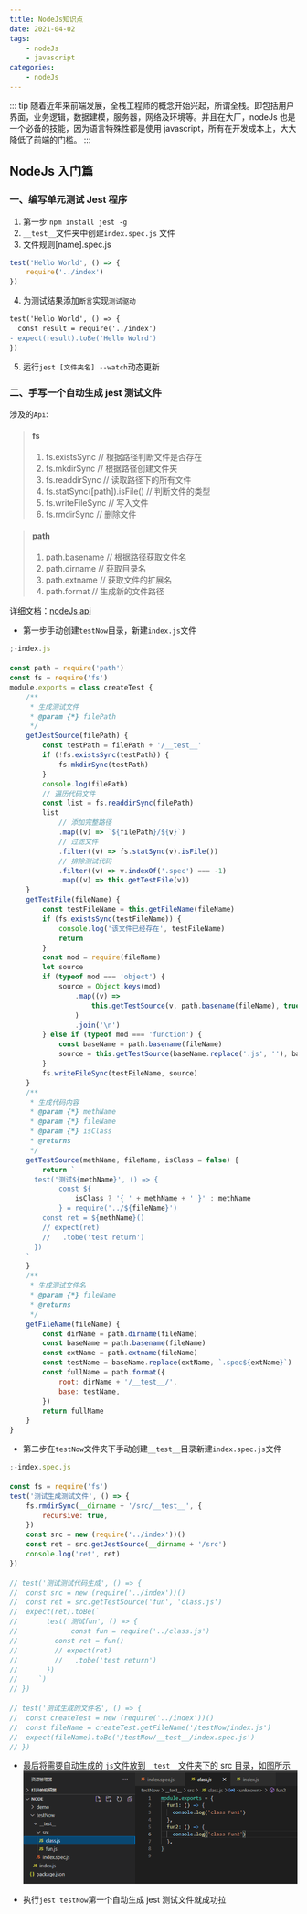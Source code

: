 ```yaml
---
title: NodeJs知识点
date: 2021-04-02
tags:
    - nodeJs
    - javascript
categories:
    - nodeJs
---
```


::: tip
随着近年来前端发展，全栈工程师的概念开始兴起，所谓全栈。即包括用户界面，业务逻辑，数据建模，服务器，网络及环境等。并且在大厂，nodeJs 也是一个必备的技能，因为语言特殊性都是使用 javascript，所有在开发成本上，大大降低了前端的门槛。
:::

<!-- more -->

## NodeJs 入门篇

### 一、编写单元测试 Jest 程序

1. 第一步 `npm install jest -g`
2. `__test__`文件夹中创建`index.spec.js` 文件
3. 文件规则[name].spec.js

```js
test('Hello World', () => {
	require('../index')
})
```

4. 为测试结果添加`断言`实现`测试驱动`

```diff
test('Hello World', () => {
  const result = require('../index')
- expect(result).toBe('Hello Wolrd')
})
```

5. 运行`jest [文件夹名] --watch`动态更新

### 二、手写一个自动生成 jest 测试文件

涉及的`Api`:

> #### fs
>
> 1. fs.existsSync // 根据路径判断文件是否存在
> 2. fs.mkdirSync // 根据路径创建文件夹
> 3. fs.readdirSync // 读取路径下的所有文件
> 4. fs.statSync([path]).isFile() // 判断文件的类型
> 5. fs.writeFileSync // 写入文件
> 6. fs.rmdirSync // 删除文件

> #### path
>
> 1. path.basename // 根据路径获取文件名
> 2. path.dirname // 获取目录名
> 3. path.extname // 获取文件的扩展名
> 4. path.format // 生成新的文件路径

详细文档：[nodeJs api](http://api.nodejs.cn/)

-   第一步手动创建`testNow`目录，新建`index.js`文件

```javascript
;-index.js

const path = require('path')
const fs = require('fs')
module.exports = class createTest {
	/**
	 * 生成测试文件
	 * @param {*} filePath
	 */
	getJestSource(filePath) {
		const testPath = filePath + '/__test__'
		if (!fs.existsSync(testPath)) {
			fs.mkdirSync(testPath)
		}
		console.log(filePath)
		// 遍历代码文件
		const list = fs.readdirSync(filePath)
		list
			// 添加完整路径
			.map((v) => `${filePath}/${v}`)
			// 过滤文件
			.filter((v) => fs.statSync(v).isFile())
			// 排除测试代码
			.filter((v) => v.indexOf('.spec') === -1)
			.map((v) => this.getTestFile(v))
	}
	getTestFile(fileName) {
		const testFileName = this.getFileName(fileName)
		if (fs.existsSync(testFileName)) {
			console.log('该文件已经存在', testFileName)
			return
		}
		const mod = require(fileName)
		let source
		if (typeof mod === 'object') {
			source = Object.keys(mod)
				.map((v) =>
					this.getTestSource(v, path.basename(fileName), true)
				)
				.join('\n')
		} else if (typeof mod === 'function') {
			const baseName = path.basename(fileName)
			source = this.getTestSource(baseName.replace('.js', ''), baseName)
		}
		fs.writeFileSync(testFileName, source)
	}
	/**
	 * 生成代码内容
	 * @param {*} methName
	 * @param {*} fileName
	 * @param {*} isClass
	 * @returns
	 */
	getTestSource(methName, fileName, isClass = false) {
		return `
      test('测试${methName}', () => {
            const ${
				isClass ? '{ ' + methName + ' }' : methName
			} = require('../${fileName}')
        const ret = ${methName}()
        // expect(ret)
        //   .tobe('test return')
      })
    `
	}
	/**
	 * 生成测试文件名
	 * @param {*} fileName
	 * @returns
	 */
	getFileName(fileName) {
		const dirName = path.dirname(fileName)
		const baseName = path.basename(fileName)
		const extName = path.extname(fileName)
		const testName = baseName.replace(extName, `.spec${extName}`)
		const fullName = path.format({
			root: dirName + '/__test__/',
			base: testName,
		})
		return fullName
	}
}
```

-   第二步在`testNow`文件夹下手动创建`__test__`目录新建`index.spec.js`文件

```javascript
;-index.spec.js

const fs = require('fs')
test('测试生成测试文件', () => {
	fs.rmdirSync(__dirname + '/src/__test__', {
		recursive: true,
	})
	const src = new (require('../index'))()
	const ret = src.getJestSource(__dirname + '/src')
	console.log('ret', ret)
})

// test('测试测试代码生成', () => {
// 	const src = new (require('../index'))()
// 	const ret = src.getTestSource('fun', 'class.js')
// 	expect(ret).toBe(`
//       test('测试fun', () => {
//             const fun = require('../class.js')
//         const ret = fun()
//         // expect(ret)
//         //   .tobe('test return')
//       })
//     `)
// })

// test('测试生成的文件名', () => {
// 	const createTest = new (require('../index'))()
// 	const fileName = createTest.getFileName('/testNow/index.js')
// 	expect(fileName).toBe('/testNow/__test__/index.spec.js')
// })
```

-   最后将需要自动生成的 `js`文件放到`__test__`文件夹下的 src 目录，如图所示
    ![02.png](../../images/node/02.png)

-   执行`jest testNow`第一个自动生成 jest 测试文件就成功拉
